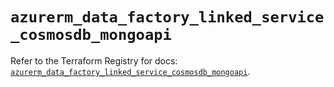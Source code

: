 # `azurerm_data_factory_linked_service_cosmosdb_mongoapi`

Refer to the Terraform Registry for docs: [`azurerm_data_factory_linked_service_cosmosdb_mongoapi`](https://registry.terraform.io/providers/hashicorp/azurerm/4.3.0/docs/resources/data_factory_linked_service_cosmosdb_mongoapi).
